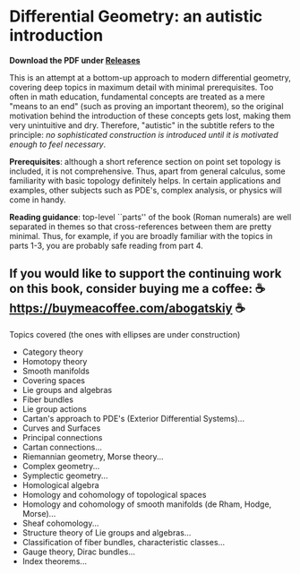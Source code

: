 # Differential Geometry: an autistic introduction

**Download the PDF under [Releases](https://github.com/abogatskiy/Geometry-Autistic-Intro/releases)**

This is an attempt at a bottom-up approach to modern differential geometry, covering deep topics in maximum detail with minimal prerequisites. Too often in math education, fundamental concepts are treated as a mere "means to an end" (such as proving an important theorem), so the original motivation behind the introduction of these concepts gets lost, making them very unintuitive and dry. Therefore, "autistic" in the subtitle refers to the principle: *no sophisticated construction is introduced until it is motivated enough to feel necessary*.

**Prerequisites**: although a short reference section on point set topology is included, it is not comprehensive. Thus, apart from general calculus, some familiarity with basic topology definitely helps. In certain applications and examples, other subjects such as PDE's, complex analysis, or physics will come in handy.

**Reading guidance**: top-level ``parts'' of the book (Roman numerals) are well separated in themes so that cross-references between them are pretty minimal. Thus, for example, if you are broadly familiar with the topics in parts 1-3, you are probably safe reading from part 4.


##    If you would like to support the continuing work on this book, consider buying me a coffee:  ☕ https://buymeacoffee.com/abogatskiy ☕

Topics covered (the ones with ellipses are under construction)
* Category theory
* Homotopy theory
* Smooth manifolds
* Covering spaces
* Lie groups and algebras
* Fiber bundles
* Lie group actions
* Cartan's approach to PDE's (Exterior Differential Systems)...
* Curves and Surfaces
* Principal connections
* Cartan connections...
* Riemannian geometry, Morse theory...
* Complex geometry...
* Symplectic geometry...
* Homological algebra
* Homology and cohomology of topological spaces
* Homology and cohomology of smooth manifolds (de Rham, Hodge, Morse)...
* Sheaf cohomology...
* Structure theory of Lie groups and algebras...
* Classification of fiber bundles, characteristic classes...
* Gauge theory, Dirac bundles...
* Index theorems...
